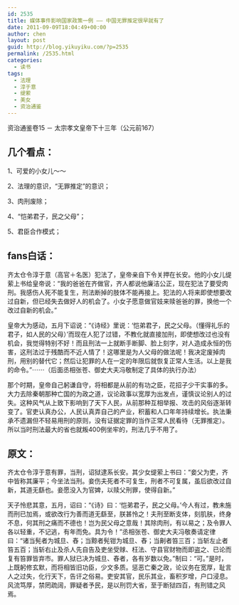 ```yaml
---
id: 2535
title: 媒体事件影响国家政策一例 —— 中国无罪推定很早就有了
date: 2011-09-09T18:04:49+00:00
author: chen
layout: post
guid: http://blog.yikuyiku.com/?p=2535
permalink: /2535.html
categories:
  - 读书
tags:
  - 法理
  - 淳于意
  - 缇萦
  - 美女
  - 资治通鉴
---
```

资治通鉴卷15 － 太宗孝文皇帝下十三年（公元前167）

## 几个看点：

1、可爱的小女儿～～
  
2、法理的意识，“无罪推定”的意识；
  
3、肉刑废除；
  
4、“恺弟君子，民之父母”；
  
5、君臣合作模式；

## fans白话：

齐太仓令淳于意（高官＋名医）犯法了，皇帝亲自下令关押在长安。他的小女儿缇萦上书给皇帝说：“我的爸爸在齐做官，齐人都说他廉洁公正，现在犯法了要受肉刑。我感伤人死不能复生，刑法断掉的肢体不能再接上。犯法的人将来即使想要改过自新，但已经失去做好人的机会了。小女子愿意做官妓来赎爸爸的罪，换他一个改过自新的机会。”

皇帝大为感动，五月下诏说：“《诗经》里说：‘恺弟君子，民之父母。（懂得礼乐的君子，如人民的父母）’而现在人犯了过错，不教化就直接加刑，即使想改过也没有机会，我觉得特别不好！而且刑法一上就断手断脚、脸上刻字，对人造成永恒的伤害，这刑法过于残酷而不近人情了！这哪里是为人父母的做法呢！我决定废掉肉刑，用别的替代它；然后让犯罪的人在一定的年限后就恢复正常人生活。以上是我的命令。”⋯⋯（后面丞相张苍、御史大夫冯敬制定了具体的执行办法）

那个时期，皇帝自己躬谦自守，将相都是从前的有功之臣，花招子少干实事的多。大力去除秦朝那种亡国的为政之道，议论政事以宽厚为出发点，谨慎议论别人的过失。这种风气从上致下影响到了天下人民，从前那种互相举报、攻击的风俗逐渐转变了。官吏认真办公，人民认真弄自己的产业，积蓄和人口年年持续增长。执法秉承不遗漏但不轻易用刑的原则，没有证据定罪的当作正常人民看待（无罪推定）。所以当时刑法最大的省也就叛400例坐牢的，刑法几乎不用了。

## 原文：

齐太仓令淳于意有罪，当刑，诏狱逮系长安。其少女缇萦上书曰：“妾父为吏，齐中皆称其廉平；今坐法当刑。妾伤夫死者不可复生，刑者不可复属，虽后欲改过自新，其道无繇也。妾愿没入为官婢，以赎父刑罪，使得自新。” 

天子怜悲其意，五月，诏曰：“《诗》曰：‘恺弟君子，民之父母。’今人有过，教未施而刑已加焉，或欲改行为善而道无繇至，朕甚怜之！夫刑至断支体，刻肌肤，终身不息，何其刑之痛而不德也！岂为民父母之意哉！其除肉刑，有以易之；及令罪人各以轻重，不记逃，有年而免。具为令！”丞相张苍、御史大夫冯敬奏请定律曰：“诸当髡者为城旦、舂；当黥者髡钳为城旦、舂；当劓者笞三百；当斩左止者笞五百；当斩右止及杀人先自告及吏坐受赇、枉法、守县官财物而即盗之、已论而复有笞罪皆弃市。罪人狱已决为城旦、舂者，各有岁数以免。”制曰：“可。”是时，上既躬修玄默，而将相皆旧功臣，少文多质。惩恶亡秦之政，论议务在宽厚，耻言人之过失，化行天下，告讦之俗易。吏安其官，民乐其业，畜积岁增，户口浸息。风流笃厚，禁罔疏阔，罪疑者予民，是以刑罚大省，至于断狱四百，有刑错之风焉。